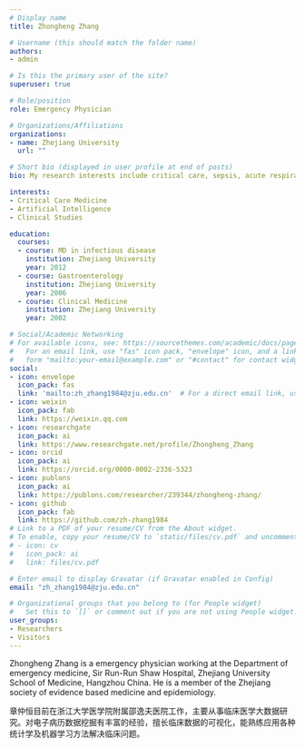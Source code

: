 ```yaml
---
# Display name
title: Zhongheng Zhang

# Username (this should match the folder name)
authors:
- admin

# Is this the primary user of the site?
superuser: true

# Role/position
role: Emergency Physician

# Organizations/Affiliations
organizations:
- name: Zhejiang University
  url: ""

# Short bio (displayed in user profile at end of posts)
bio: My research interests include critical care, sepsis, acute respiratory distress syndrome. I am particularly interested in using electronic healthcare records to gain knowledge for patient managment.

interests:
- Critical Care Medicine
- Artificial Intelligence
- Clinical Studies

education:
  courses:
  - course: MD in infectious disease
    institution: Zhejiang University
    year: 2012
  - course: Gastroenterology
    institution: Zhejiang University
    year: 2006
  - course: Clinical Medicine
    institution: Zhejiang University
    year: 2002

# Social/Academic Networking
# For available icons, see: https://sourcethemes.com/academic/docs/page-builder/#icons
#   For an email link, use "fas" icon pack, "envelope" icon, and a link in the
#   form "mailto:your-email@example.com" or "#contact" for contact widget.
social:
- icon: envelope
  icon_pack: fas
  link: 'mailto:zh_zhang1984@zju.edu.cn'  # For a direct email link, use "mailto:test@example.org".
- icon: weixin
  icon_pack: fab
  link: https://weixin.qq.com
- icon: researchgate
  icon_pack: ai
  link: https://www.researchgate.net/profile/Zhongheng_Zhang
- icon: orcid
  icon_pack: ai
  link: https://orcid.org/0000-0002-2336-5323
- icon: publons
  icon_pack: ai
  link: https://publons.com/researcher/239344/zhongheng-zhang/
- icon: github
  icon_pack: fab
  link: https://github.com/zh-zhang1984
# Link to a PDF of your resume/CV from the About widget.
# To enable, copy your resume/CV to `static/files/cv.pdf` and uncomment the lines below.
# - icon: cv
#   icon_pack: ai
#   link: files/cv.pdf

# Enter email to display Gravatar (if Gravatar enabled in Config)
email: "zh_zhang1984@zju.edu.cn"

# Organizational groups that you belong to (for People widget)
#   Set this to `[]` or comment out if you are not using People widget.
user_groups:
- Researchers
- Visitors
---
```


Zhongheng Zhang is a emergency physician working at the Department of emergency medicine, Sir Run-Run Shaw Hospital, Zhejiang University School of Medicine, Hangzhou China. He is a member of the Zhejiang society of evidence based medicine and epidemiology.

章仲恒目前在浙江大学医学院附属邵逸夫医院工作，主要从事临床医学大数据研究。对电子病历数据挖掘有丰富的经验，擅长临床数据的可视化，能熟练应用各种统计学及机器学习方法解决临床问题。
